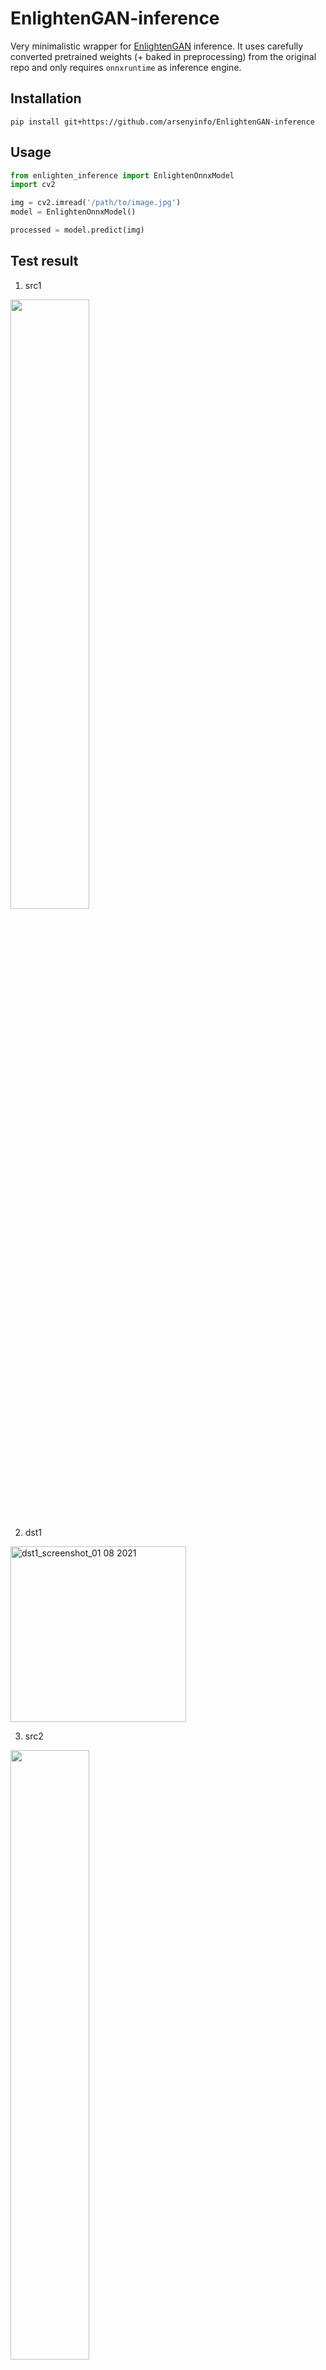 # EnlightenGAN-inference

Very minimalistic wrapper for [EnlightenGAN](https://github.com/VITA-Group/EnlightenGAN) inference. 
It uses carefully converted pretrained weights (+ baked in preprocessing) from the original repo and only requires `onnxruntime` as inference engine.   

## Installation

`pip install git+https://github.com/arsenyinfo/EnlightenGAN-inference`

## Usage

```python
from enlighten_inference import EnlightenOnnxModel
import cv2

img = cv2.imread('/path/to/image.jpg')
model = EnlightenOnnxModel()

processed = model.predict(img)
``` 
## Test result
1. src1
<img src="https://user-images.githubusercontent.com/49335804/127775900-3ee735fb-4274-4712-91b2-c0d89455651f.jpg" width="50%" height="50%"/>


2. dst1
<img width="281" alt="dst1_screenshot_01 08 2021" src="https://user-images.githubusercontent.com/49335804/127775794-b7448be5-3aa0-4df1-af0f-94905b49f1bf.png">


3. src2
<img src="https://user-images.githubusercontent.com/49335804/127775935-687a12b9-29ea-433d-83b9-24c1a5135f98.jpg" width="50%" height="50%"/>


4. dst2
<img width="665" alt="dst2_screenshot_01 08 2021" src="https://user-images.githubusercontent.com/49335804/127775840-550d5756-25da-4a09-ad7b-19a4c2a5cb65.png">


5. src3
<img src="https://user-images.githubusercontent.com/49335804/127788654-23a9e210-f551-4857-888f-af877cd5d46d.jpg" width="50%" height="50%"/>

6. dst3
<img width="281" alt="dst3_screenshot_02 08 2021" src="https://user-images.githubusercontent.com/49335804/127788800-965e372c-5d78-4af2-9cfb-f635e7147885.png">


7. src4
<img src="https://user-images.githubusercontent.com/49335804/127788823-71289cd5-fe91-44de-8d35-3f9deef9d150.jpg" width="50%" height="50%"/>


8. dst4
<img width="262" alt="크기변환 dst4_screenshot_02 08 2021" src="https://user-images.githubusercontent.com/49335804/127788906-235137ad-b669-4314-ab68-d0cc3e0f9431.png">

9. src5
<img src="https://user-images.githubusercontent.com/49335804/127862804-d71acb61-e8e1-497b-adc6-b5c677f78de4.jpg" width="50%" height="50%"/>

10. dst5
<img width="665" alt="dst5_screenshot_02 08 2021" src="https://user-images.githubusercontent.com/49335804/127862634-10b19c19-92ba-46ff-b62c-34e0025ec3e0.png">

11. src6
<img src="https://user-images.githubusercontent.com/49335804/127862887-e91d2501-4465-4262-83bf-507d2dbd92af.jpg" width="50%" height="50%"/>

12. dst6
<img width="665" alt="dst6_screenshot_02 08 2021" src="https://user-images.githubusercontent.com/49335804/127863057-0ad4a29d-f8f4-4f80-98de-8e9b4a4236af.png">


13. src7
<img src="https://user-images.githubusercontent.com/49335804/127862962-b003dd16-64a7-4f46-afd7-b901e037f5d5.jpg" width="50%" height="50%"/>

14. dst7
<img width="374" alt="dst7_screenshot_02 08 2021" src="https://user-images.githubusercontent.com/49335804/127863138-6aab02a5-7708-4623-8565-16f5cf500f98.png">

15. src8
<img src="https://user-images.githubusercontent.com/49335804/127866902-0ee2f04f-4731-45c3-bfda-16545c6e0fca.jpg" width="50%" height="50%"/>

16. dst8
<img width="665" alt="dst8_screenshot_02 08 2021" src="https://user-images.githubusercontent.com/49335804/127867064-58081221-f9ad-44d3-b974-2005a0cc23b0.png">

17. src9
<img src="https://user-images.githubusercontent.com/49335804/127866997-39175f32-36d6-4422-94d3-927f092c7582.jpg" width="50%" height="50%"/>

18. dst9
<img width="665" alt="dst9_screenshot_02 08 2021" src="https://user-images.githubusercontent.com/49335804/127867100-2cbfddc1-4bb3-4c47-8a89-5d4288beb056.png">

19. src10
<img src="https://user-images.githubusercontent.com/49335804/128027254-ee47a56c-fe62-4dc0-bddf-3c6b5f921f24.jpg" width="50%" height="50%"/>

20. dst10
<img width="665" alt="dst10_screenshot_03 08 2021" src="https://user-images.githubusercontent.com/49335804/128027482-e886cd0c-fe72-4ab4-84d6-981f61f8975d.png">


21. src11
<img src="(https://user-images.githubusercontent.com/49335804/128027405-10a3b008-210e-4a43-b294-5bf484980c12.jpg" width="50%" height="50%"/>

22. dst11
<img width="1000" alt="크기변환 dst11_screenshot_03 08 2021" src="https://user-images.githubusercontent.com/49335804/128027969-2a058ae3-68e0-4369-a892-a6f0871214c3.png">



